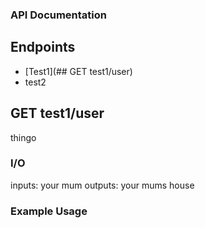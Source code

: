 ### API Documentation

## Endpoints
- [Test1](## GET test1/user)
- test2




## GET test1/user
thingo

### I/O
inputs: your mum
outputs: your mums house

### Example Usage
